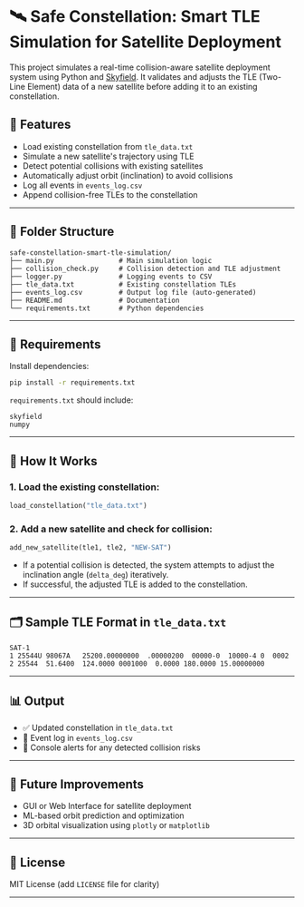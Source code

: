 # 🛰️ Safe Constellation: Smart TLE Simulation for Satellite Deployment

This project simulates a real-time collision-aware satellite deployment system using Python and [Skyfield](https://rhodesmill.org/skyfield/). It validates and adjusts the TLE (Two-Line Element) data of a new satellite before adding it to an existing constellation.

## 🚀 Features

- Load existing constellation from `tle_data.txt`
- Simulate a new satellite's trajectory using TLE
- Detect potential collisions with existing satellites
- Automatically adjust orbit (inclination) to avoid collisions
- Log all events in `events_log.csv`
- Append collision-free TLEs to the constellation

---

## 📁 Folder Structure

```
safe-constellation-smart-tle-simulation/
├── main.py                # Main simulation logic
├── collision_check.py     # Collision detection and TLE adjustment
├── logger.py              # Logging events to CSV
├── tle_data.txt           # Existing constellation TLEs
├── events_log.csv         # Output log file (auto-generated)
├── README.md              # Documentation
└── requirements.txt       # Python dependencies
```

---

## 🧪 Requirements

Install dependencies:

```bash
pip install -r requirements.txt
```

`requirements.txt` should include:

```
skyfield
numpy
```

---

## 🧠 How It Works

### 1. Load the existing constellation:

```python
load_constellation("tle_data.txt")
```

### 2. Add a new satellite and check for collision:

```python
add_new_satellite(tle1, tle2, "NEW-SAT")
```

- If a potential collision is detected, the system attempts to adjust the inclination angle (`delta_deg`) iteratively.
- If successful, the adjusted TLE is added to the constellation.

---

## 🗂️ Sample TLE Format in `tle_data.txt`

```
SAT-1
1 25544U 98067A   25200.00000000  .00000200  00000-0  10000-4 0  0002
2 25544  51.6400  124.0000 0001000  0.0000 180.0000 15.00000000
```

---

## 📊 Output

- ✅ Updated constellation in `tle_data.txt`
- 📝 Event log in `events_log.csv`
- 🚨 Console alerts for any detected collision risks

---

## 📌 Future Improvements

- GUI or Web Interface for satellite deployment
- ML-based orbit prediction and optimization
- 3D orbital visualization using `plotly` or `matplotlib`

---

## 📜 License

MIT License (add `LICENSE` file for clarity)

---
